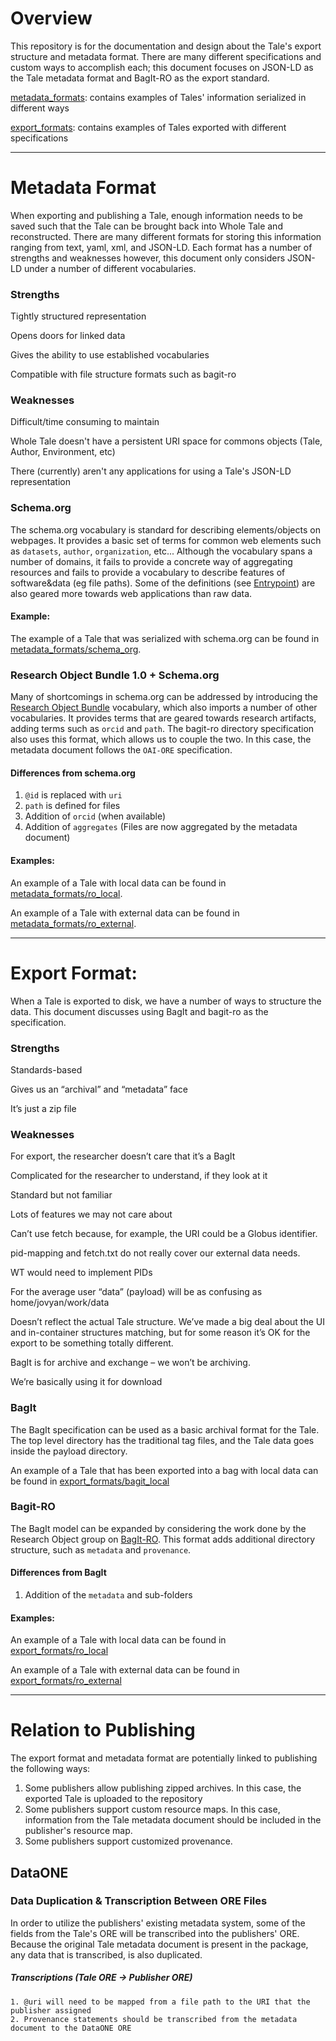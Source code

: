 # Overview

This repository is for the documentation and design about the Tale's export structure and metadata format. There are many different specifications and custom ways to accomplish each; this document focuses on JSON-LD as the Tale metadata format and BagIt-RO as the export standard. 

[metadata_formats](./metadata_formats): contains examples of Tales' information serialized in different ways

[export_formats](./export_formats): contains examples of Tales exported with different specifications

***
# Metadata Format
When exporting and publishing a Tale, enough information needs to be saved such that the Tale can be brought back into Whole Tale and reconstructed. There are many different formats for storing this information ranging from text, yaml, xml, and JSON-LD. Each format has a number of strengths and weaknesses however, this document only considers JSON-LD under a number of different vocabularies.


### Strengths
Tightly structured representation

Opens doors for linked data

Gives the ability to use established vocabularies

Compatible with file structure formats such as bagit-ro

### Weaknesses
Difficult/time consuming to maintain

Whole Tale doesn't have a persistent URI space for commons objects (Tale, Author, Environment, etc)

There (currently) aren't any applications for using a Tale's JSON-LD representation

### Schema.org
The schema.org vocabulary is standard for describing elements/objects on webpages. It provides a basic set of terms for common web elements such as `datasets`, `author`, `organization`, etc... Although the vocabulary spans a number of domains, it fails to provide a concrete way of aggregating resources and fails to provide a vocabulary to describe features of software&data (eg file paths). Some of the definitions (see [Entrypoint](https://schema.org/EntryPoint)) are also geared more towards web applications than raw data.


#### Example: 
The example of a Tale that was serialized with schema.org can be found in [metadata_formats/schema_org](./metadata_formats/schema_org).


### Research Object Bundle 1.0 + Schema.org
Many of shortcomings in schema.org can be addressed by introducing the [Research Object Bundle]() vocabulary, which also imports a number of other vocabularies. It provides terms that are geared towards research artifacts, adding terms such as `orcid` and `path`. The bagit-ro directory specification also uses this format, which allows us to couple the two. In this case, the metadata document follows the `OAI-ORE` specification.

#### Differences from schema.org
1. `@id` is replaced with `uri`
2. `path` is defined for files
3. Addition of `orcid` (when available)
4. Addition of `aggregates` (Files are now aggregated by the metadata document)

#### Examples: 
An example of a Tale with local data can be found in [metadata_formats/ro_local](./metadata_formats/ro_local).

An example of a Tale with external data can be found in [metadata_formats/ro_external](./metadata_formats/ro_external).

***
# Export Format:
When a Tale is exported to disk, we have a number of ways to structure the data. This document discusses using BagIt and bagit-ro as the specification.

### Strengths
Standards-based

Gives us an “archival” and “metadata” face

It’s just a zip file

### Weaknesses
For export, the researcher doesn’t care that it’s a BagIt

Complicated for the researcher to understand, if they look at it

Standard but not familiar

Lots of features we may not care about

Can’t use fetch because, for example, the URI could be a Globus identifier.

pid-mapping and fetch.txt do not really cover our external data needs.

WT would need to implement PIDs

For the average user “data” (payload) will be as confusing as home/jovyan/work/data

Doesn’t reflect the actual Tale structure. We’ve made a big deal about the UI and in-container structures matching, but for some reason it’s OK for the export to be something totally different.

BagIt is for archive and exchange – we won’t be archiving.

We’re basically using it for download

### BagIt
The BagIt specification can be used as a basic archival format for the Tale. The top level directory has the traditional tag files, and the Tale data goes inside the payload directory.

An example of a Tale that has been exported into a bag with local data can be found in [export_formats/bagit_local](./export_formats/bagit_local)


### Bagit-RO
The BagIt model can be expanded by considering the work done by the Research Object group on [BagIt-RO](https://github.com/ResearchObject/bagit-ro). This format adds additional directory structure, such as `metadata` and `provenance`. 

#### Differences from BagIt
1. Addition of the `metadata` and sub-folders

#### Examples:
An example of a Tale with local data can be found in [export_formats/ro_local](./export_formats/ro_local)

An example of a Tale with external data can be found in [export_formats/ro_external](./export_formats/ro_external)

***
# Relation to Publishing
The export format and metadata format are potentially linked to publishing the following ways:
1. Some publishers allow publishing zipped archives. In this case, the exported Tale is uploaded to the repository
2. Some publishers support custom resource maps. In this case, information from the Tale metadata document should be included in the publisher's resource map.
3. Some publishers support customized provenance. 

## DataONE

### Data Duplication & Transcription Between ORE Files

In order to utilize the publishers' existing metadata system, some of the fields from the Tale's ORE will be transcribed into the publishers' ORE. Because the original Tale metadata document is present in the package, any data that is transcribed, is also duplicated.


##### Transcriptions (Tale ORE -> Publisher ORE)
    1. @uri will need to be mapped from a file path to the URI that the publisher assigned
    2. Provenance statements should be transcribed from the metadata document to the DataONE ORE

